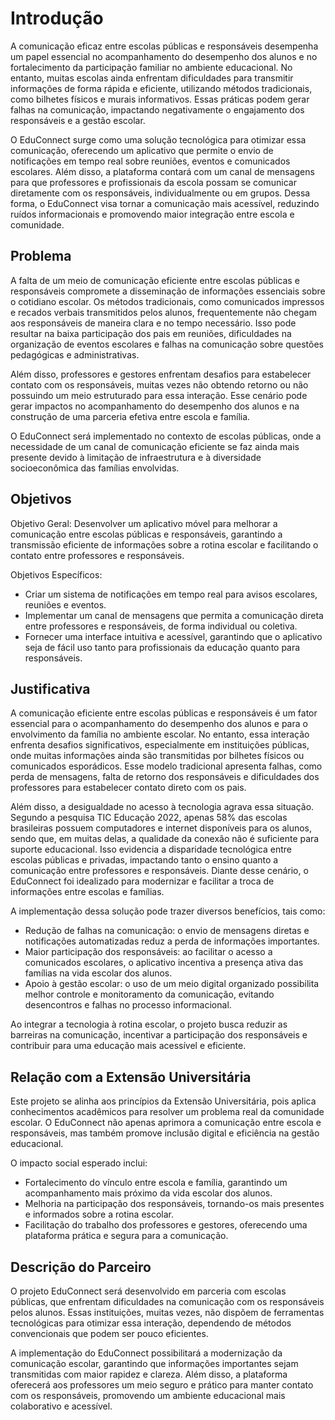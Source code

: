 # Introdução

A comunicação eficaz entre escolas públicas e responsáveis desempenha um papel essencial no acompanhamento do desempenho dos alunos e no fortalecimento da participação familiar no ambiente educacional. No entanto, muitas escolas ainda enfrentam dificuldades para transmitir informações de forma rápida e eficiente, utilizando métodos tradicionais, como bilhetes físicos e murais informativos. Essas práticas podem gerar falhas na comunicação, impactando negativamente o engajamento dos responsáveis e a gestão escolar.

O EduConnect surge como uma solução tecnológica para otimizar essa comunicação, oferecendo um aplicativo que permite o envio de notificações em tempo real sobre reuniões, eventos e comunicados escolares. Além disso, a plataforma contará com um canal de mensagens para que professores e profissionais da escola possam se comunicar diretamente com os responsáveis, individualmente ou em grupos. Dessa forma, o EduConnect visa tornar a comunicação mais acessível, reduzindo ruídos informacionais e promovendo maior integração entre escola e comunidade.

## Problema

A falta de um meio de comunicação eficiente entre escolas públicas e responsáveis compromete a disseminação de informações essenciais sobre o cotidiano escolar. Os métodos tradicionais, como comunicados impressos e recados verbais transmitidos pelos alunos, frequentemente não chegam aos responsáveis de maneira clara e no tempo necessário. Isso pode resultar na baixa participação dos pais em reuniões, dificuldades na organização de eventos escolares e falhas na comunicação sobre questões pedagógicas e administrativas.

Além disso, professores e gestores enfrentam desafios para estabelecer contato com os responsáveis, muitas vezes não obtendo retorno ou não possuindo um meio estruturado para essa interação. Esse cenário pode gerar impactos no acompanhamento do desempenho dos alunos e na construção de uma parceria efetiva entre escola e família.

O EduConnect será implementado no contexto de escolas públicas, onde a necessidade de um canal de comunicação eficiente se faz ainda mais presente devido à limitação de infraestrutura e à diversidade socioeconômica das famílias envolvidas.

## Objetivos

Objetivo Geral:
Desenvolver um aplicativo móvel para melhorar a comunicação entre escolas públicas e responsáveis, garantindo a transmissão eficiente de informações sobre a rotina escolar e facilitando o contato entre professores e responsáveis.

Objetivos Específicos:
* Criar um sistema de notificações em tempo real para avisos escolares, reuniões e eventos.
* Implementar um canal de mensagens que permita a comunicação direta entre professores e responsáveis, de forma individual ou coletiva.
* Fornecer uma interface intuitiva e acessível, garantindo que o aplicativo seja de fácil uso tanto para profissionais da educação quanto para responsáveis.

## Justificativa

A comunicação eficiente entre escolas públicas e responsáveis é um fator essencial para o acompanhamento do desempenho dos alunos e para o envolvimento da família no ambiente escolar. No entanto, essa interação enfrenta desafios significativos, especialmente em instituições públicas, onde muitas informações ainda são transmitidas por bilhetes físicos ou comunicados esporádicos. Esse modelo tradicional apresenta falhas, como perda de mensagens, falta de retorno dos responsáveis e dificuldades dos professores para estabelecer contato direto com os pais.

Além disso, a desigualdade no acesso à tecnologia agrava essa situação. Segundo a pesquisa TIC Educação 2022, apenas 58% das escolas brasileiras possuem computadores e internet disponíveis para os alunos, sendo que, em muitas delas, a qualidade da conexão não é suficiente para suporte educacional. Isso evidencia a disparidade tecnológica entre escolas públicas e privadas, impactando tanto o ensino quanto a comunicação entre professores e responsáveis.
Diante desse cenário, o EduConnect foi idealizado para modernizar e facilitar a troca de informações entre escolas e famílias.
 
A implementação dessa solução pode trazer diversos benefícios, tais como:
* Redução de falhas na comunicação: o envio de mensagens diretas e notificações automatizadas reduz a perda de informações importantes.
* Maior participação dos responsáveis: ao facilitar o acesso a comunicados escolares, o aplicativo incentiva a presença ativa das famílias na vida escolar dos alunos.
* Apoio à gestão escolar: o uso de um meio digital organizado possibilita melhor controle e monitoramento da comunicação, evitando desencontros e falhas no processo informacional.

Ao integrar a tecnologia à rotina escolar, o projeto busca reduzir as barreiras na comunicação, incentivar a participação dos responsáveis e contribuir para uma educação mais acessível e eficiente.

## Relação com a Extensão Universitária

Este projeto se alinha aos princípios da Extensão Universitária, pois aplica conhecimentos acadêmicos para resolver um problema real da comunidade escolar. O EduConnect não apenas aprimora a comunicação entre escola e responsáveis, mas também promove inclusão digital e eficiência na gestão educacional.

O impacto social esperado inclui:
* Fortalecimento do vínculo entre escola e família, garantindo um acompanhamento mais próximo da vida escolar dos alunos.
* Melhoria na participação dos responsáveis, tornando-os mais presentes e informados sobre a rotina escolar.
* Facilitação do trabalho dos professores e gestores, oferecendo uma plataforma prática e segura para a comunicação.

## Descrição do Parceiro

O projeto EduConnect será desenvolvido em parceria com escolas públicas, que enfrentam dificuldades na comunicação com os responsáveis pelos alunos. Essas instituições, muitas vezes, não dispõem de ferramentas tecnológicas para otimizar essa interação, dependendo de métodos convencionais que podem ser pouco eficientes.

A implementação do EduConnect possibilitará a modernização da comunicação escolar, garantindo que informações importantes sejam transmitidas com maior rapidez e clareza. Além disso, a plataforma oferecerá aos professores um meio seguro e prático para manter contato com os responsáveis, promovendo um ambiente educacional mais colaborativo e acessível.
